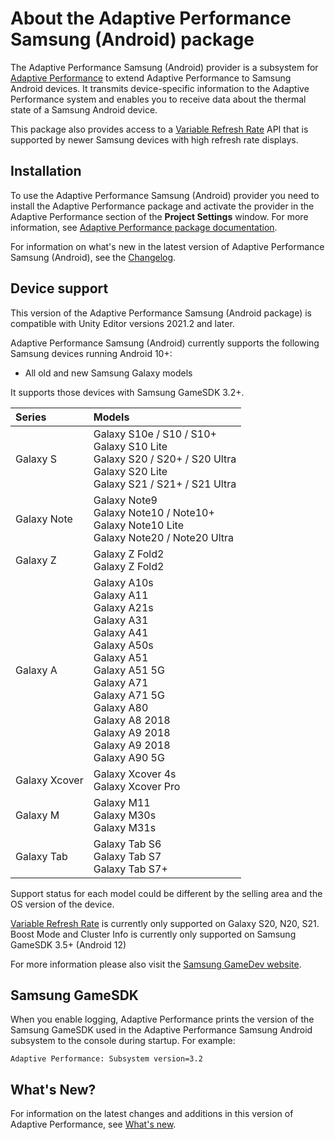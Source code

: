 # About the Adaptive Performance Samsung (Android) package

The Adaptive Performance Samsung (Android) provider is a subsystem for [Adaptive Performance](https://docs.unity3d.com/Packages/com.unity.adaptiveperformance@latest/index.html) to extend Adaptive Performance to Samsung Android devices. It transmits device-specific information to the Adaptive Performance system and enables you to receive data about the thermal state of a Samsung Android device.

This package also provides access to a [Variable Refresh Rate](vrr.md) API that is supported by newer Samsung devices with high refresh rate displays.

## Installation

To use the Adaptive Performance Samsung (Android) provider you need to install the Adaptive Performance package and activate the provider in the Adaptive Performance section of the **Project Settings** window. For more information, see [Adaptive Performance package documentation](https://docs.unity3d.com/Packages/com.unity.adaptiveperformance@latest/index.html).

For information on what's new in the latest version of Adaptive Performance Samsung (Android), see the [Changelog](../changelog/CHANGELOG.html).

## Device support

This version of the Adaptive Performance Samsung (Android package) is compatible with Unity Editor versions 2021.2 and later.


Adaptive Performance Samsung (Android) currently supports the following Samsung devices running Android 10+:

* All old and new Samsung Galaxy models

It supports those devices with Samsung GameSDK 3.2+.

|**Series**|**Models**|
|:---|:---|
|Galaxy S| Galaxy S10e / S10 / S10+<br> Galaxy S10 Lite<br> Galaxy S20 / S20+ / S20 Ultra<br> Galaxy S20 Lite<br> Galaxy S21 / S21+ / S21 Ultra |
|Galaxy Note| Galaxy Note9<br> Galaxy Note10 / Note10+<br> Galaxy Note10 Lite<br> Galaxy Note20 / Note20 Ultra|
|Galaxy Z| Galaxy Z Fold2<br> Galaxy Z Fold2|
|Galaxy A| Galaxy A10s<br> Galaxy A11<br> Galaxy A21s<br> Galaxy A31<br> Galaxy A41<br> Galaxy A50s<br> Galaxy A51<br> Galaxy A51 5G<br> Galaxy A71<br> Galaxy A71 5G<br> Galaxy A80<br> Galaxy A8 2018<br> Galaxy A9 2018<br> Galaxy A9 2018<br> Galaxy A90 5G|
|Galaxy Xcover| Galaxy Xcover 4s<br> Galaxy Xcover Pro|
|Galaxy M| Galaxy M11<br> Galaxy M30s<br> Galaxy M31s|
|Galaxy Tab| Galaxy Tab S6<br> Galaxy Tab S7<br>Galaxy Tab S7+|

Support status for each model could be different by the selling area and the OS version of the device.

[Variable Refresh Rate](vrr.md) is currently only supported on Galaxy S20, N20, S21.
Boost Mode and Cluster Info is currently only supported on Samsung GameSDK 3.5+ (Android 12)

For more information please also visit the [Samsung GameDev website](https://developer.samsung.com/galaxy-gamedev/adaptive-performance.html).

## Samsung GameSDK

When you enable logging, Adaptive Performance prints the version of the Samsung GameSDK used in the Adaptive Performance Samsung Android subsystem to the console during startup. For example:

```
Adaptive Performance: Subsystem version=3.2
```

## What's New?
For information on the latest changes and additions in this version of Adaptive Performance, see  [What's new](whats-new.md).
